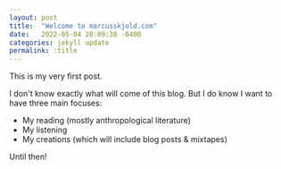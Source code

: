 ```yaml
---
layout: post
title:  "Welcome to marcusskjold.com"
date:   2022-05-04 20:09:38 -0400
categories: jekyll update
permalink: :title
---
```

This is my very first post.

I don't know exactly what will come of this blog. But I do know I want to have three main focuses:

- My reading (mostly anthropological literature)
- My listening
- My creations (which will include blog posts & mixtapes)

Until then!

~~~~
